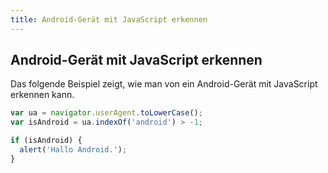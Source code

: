 ```yaml
---
title: Android-Gerät mit JavaScript erkennen
---
```


## Android-Gerät mit JavaScript erkennen

Das folgende Beispiel zeigt, wie man von ein Android-Gerät mit JavaScript erkennen kann.

```javascript
var ua = navigator.userAgent.toLowerCase();
var isAndroid = ua.indexOf('android') > -1;

if (isAndroid) {
  alert('Hallo Android.');
}
```

